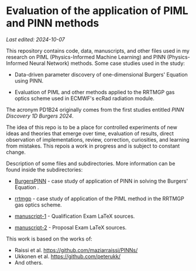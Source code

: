 # Evaluation of the application of PIML and PINN methods

*Last edited: 2024-10-07*

This repository contains code, data, manuscripts, and other files used in my research on PIML (Physics-Informed Machine Learning) and PINN (Physics-Informed Neural Network) methods. Some case studies used in the study:

- Data-driven parameter discovery of one-dimensional Burgers' Equation using PINN.

- Evaluation of PIML and other methods applied to the RRTMGP gas optics scheme used in ECMWF's ecRad radiation module.

The acronym PD1B24 originally comes from the first studies entitled *PINN Discovery 1D Burgers 2024*.

The idea of ​​this repo is to be a place for controlled experiments of new ideas and theories that emerge over time, evaluation of results, direct observation of implementations, review, correction, curiosities, and learning from mistakes. This repois a work in progress and is subject to constant change.

Description of some files and subdirectories. More information can be found inside the subdirectories:

- [BurgersPINN](BurgersPINN) - case study of application of PINN in solving the Burgers' Equation .

- [rrtmgp](rrtmgp) - case study of application of the PIML method in the RRTMGP gas optics scheme.

- [manuscript-1](manuscript-1) - Qualification Exam LaTeX sources.

- [manuscript-2](manuscript-2) - Proposal Exam LaTeX sources.

This work is based on the works of:

- Raissi et al. <https://github.com/maziarraissi/PINNs/>
- Ukkonen et al. <https://github.com/peterukk/>
- And others.
